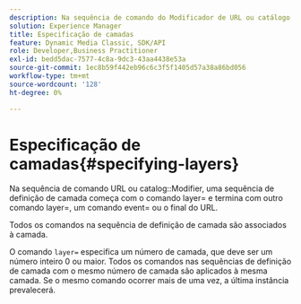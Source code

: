 ```yaml
---
description: Na sequência de comando do Modificador de URL ou catálogo, uma sequência de definição de camada começa com o comando layer= e termina com outro comando layer=, um comando event= ou o final do URL.
solution: Experience Manager
title: Especificação de camadas
feature: Dynamic Media Classic, SDK/API
role: Developer,Business Practitioner
exl-id: bedd5dac-7577-4c8a-9dc3-43aa4438e53a
source-git-commit: 1ec8b59f442eb96c6c3f5f1405d57a38a86bd056
workflow-type: tm+mt
source-wordcount: '128'
ht-degree: 0%

---
```


# Especificação de camadas{#specifying-layers}

Na sequência de comando URL ou catalog::Modifier, uma sequência de definição de camada começa com o comando layer= e termina com outro comando layer=, um comando event= ou o final do URL.

Todos os comandos na sequência de definição de camada são associados à camada.

O comando `layer=` especifica um número de camada, que deve ser um número inteiro 0 ou maior. Todos os comandos nas sequências de definição de camada com o mesmo número de camada são aplicados à mesma camada. Se o mesmo comando ocorrer mais de uma vez, a última instância prevalecerá.
